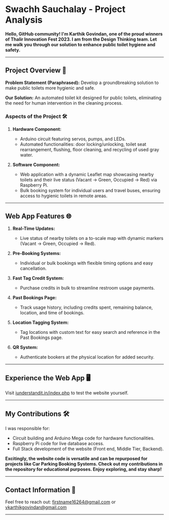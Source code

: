 # Swachh Sauchalay - Project Analysis

**Hello, GitHub community! I'm Karthik Govindan, one of the proud winners of Thalir Innovation Fest 2023. I am from the Design Thinking team. Let me walk you through our solution to enhance public toilet hygiene and safety.**

---

## Project Overview 🚽

**Problem Statement (Paraphrased):** Develop a groundbreaking solution to make public toilets more hygienic and safe.

**Our Solution:** An automated toilet kit designed for public toilets, eliminating the need for human intervention in the cleaning process.

### Aspects of the Project 🛠️

1. **Hardware Component:**
   - Arduino circuit featuring servos, pumps, and LEDs.
   - Automated functionalities: door locking/unlocking, toilet seat rearrangement, flushing, floor cleaning, and recycling of used gray water.

2. **Software Component:**
   - Web application with a dynamic Leaflet map showcasing nearby toilets and their live status (Vacant -> Green, Occupied -> Red) via Raspberry Pi.
   - Bulk booking system for individual users and travel buses, ensuring access to hygienic toilets in remote areas.

---

## Web App Features 🌐

1. **Real-Time Updates:**
   - Live status of nearby toilets on a to-scale map with dynamic markers (Vacant -> Green, Occupied -> Red).

2. **Pre-Booking Systems:**
   - Individual or bulk bookings with flexible timing options and easy cancellation.

3. **Fast Tag Credit System:**
   - Purchase credits in bulk to streamline restroom usage payments.

4. **Past Bookings Page:**
   - Track usage history, including credits spent, remaining balance, location, and time of bookings.

5. **Location Tagging System:**
   - Tag locations with custom text for easy search and reference in the Past Bookings page.

6. **QR System:**
   - Authenticate bookers at the physical location for added security.

---

## Experience the Web App 🖥️

Visit [iunderstandit.in/index.php](http://iunderstandit.in/index.php) to test the website yourself.

---

## My Contributions 🛠️

I was responsible for:
- Circuit building and Arduino Mega code for hardware functionalities.
- Raspberry Pi code for live database access.
- Full Stack development of the website (Front end, Middle Tier, Backend).

**Excitingly, the website code is versatile and can be repurposed for projects like Car Parking Booking Systems. Check out my contributions in the repository for educational purposes. Enjoy exploring, and stay sharp!**

---

## Contact Information 📧

Feel free to reach out: [firstname16264@gmail.com](mailto:firstname16264@gmail.com?cc=vkarthikgovindan@gmail.com&subject=Queries%20Reg%20Project%20Swachh%20Sauchalay&body=Hello%2C%20I%20am%20%5BSender's%20Name%5D.%20I%20reached%20out%20to%20you%20because%20I%20wanted%20to%20%5BRest%20of%20your%20content%5D) or [vkarthikgovindan@gmail.com](mailto:vkarthikgovindan@gmail.com?cc=firstname16264@gmail.com&subject=Queries%20Reg%20Project%20Swachh%20Sauchalay&body=Hello%2C%20I%20am%20%5BSender's%20Name%5D.%20I%20reached%20out%20to%20you%20because%20I%20wanted%20to%20%5BRest%20of%20your%20content%5D)

---
